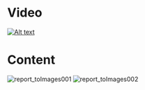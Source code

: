 # Video

[![Alt text](https://i9.ytimg.com/vi/ZHs0WdOrRYA/mq2.jpg?sqp=CIyA5IEG&rs=AOn4CLAQnsHc-3tUWS4KZuHlSKd0JVjCZg)](https://www.youtube.com/watch?v=ZHs0WdOrRYA&feature=youtu.be)

# Content

![report_toImages001](https://user-images.githubusercontent.com/50034678/74428892-3be64480-4e9d-11ea-8438-af68715a19d8.jpg)
![report_toImages002](https://user-images.githubusercontent.com/50034678/74428893-3d177180-4e9d-11ea-901f-b865b5b4ae3a.jpg)
